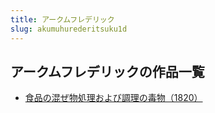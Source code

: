 ```yaml
---
title: アークムフレデリック
slug: akumuhurederitsuku1d
---
```


## アークムフレデリックの作品一覧

- [食品の混ぜ物処理および調理の毒物（1820）](shipinnohunzewuchulioyobidiaolinoduwu18209c)
